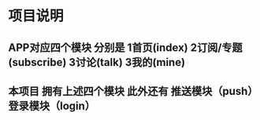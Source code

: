 # 项目说明

## APP对应四个模块  分别是  1首页(index)  2订阅/专题(subscribe)  3讨论(talk)   3我的(mine)
## 本项目 拥有上述四个模块  此外还有 推送模块（push）登录模块（login）

